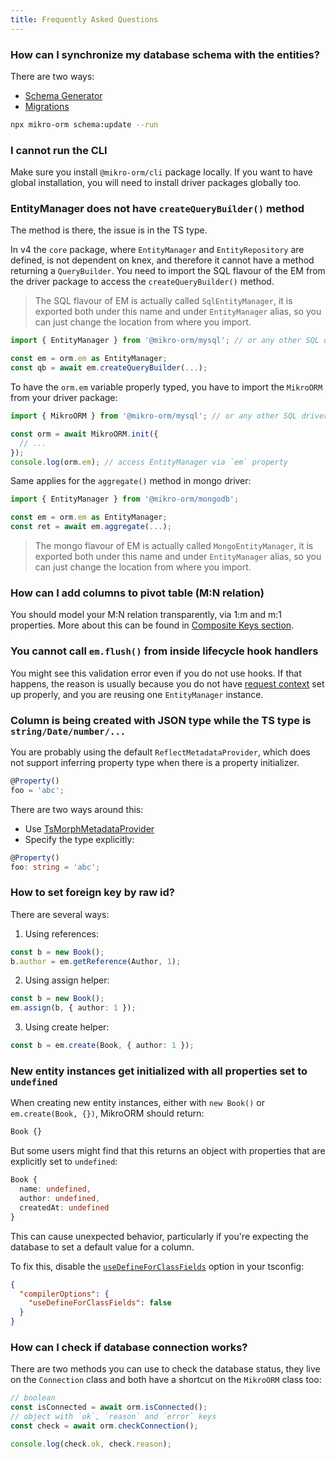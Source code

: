 ```yaml
---
title: Frequently Asked Questions
---
```


### How can I synchronize my database schema with the entities?

There are two ways:

- [Schema Generator](schema-generator.md)
- [Migrations](./migrations.md)

```sh
npx mikro-orm schema:update --run
```

### I cannot run the CLI

Make sure you install `@mikro-orm/cli` package locally. If you want to have global installation, you will need to install driver packages globally too.

### EntityManager does not have `createQueryBuilder()` method

The method is there, the issue is in the TS type.

In v4 the `core` package, where `EntityManager` and `EntityRepository` are defined, is not dependent on knex, and therefore it cannot have a method returning a `QueryBuilder`. You need to import the SQL flavour of the EM from the driver package to access the `createQueryBuilder()` method.

> The SQL flavour of EM is actually called `SqlEntityManager`, it is exported both under this name and under `EntityManager` alias, so you can just change the location from where you import.

```ts
import { EntityManager } from '@mikro-orm/mysql'; // or any other SQL driver package

const em = orm.em as EntityManager;
const qb = await em.createQueryBuilder(...);
```

To have the `orm.em` variable properly typed, you have to import the `MikroORM` from your driver package:

```ts
import { MikroORM } from '@mikro-orm/mysql'; // or any other SQL driver package

const orm = await MikroORM.init({
  // ...
});
console.log(orm.em); // access EntityManager via `em` property
```

Same applies for the `aggregate()` method in mongo driver:

```ts
import { EntityManager } from '@mikro-orm/mongodb';

const em = orm.em as EntityManager;
const ret = await em.aggregate(...);
```

> The mongo flavour of EM is actually called `MongoEntityManager`, it is exported both under this name and under `EntityManager` alias, so you can just change the location from where you import.

### How can I add columns to pivot table (M:N relation)

You should model your M:N relation transparently, via 1:m and m:1 properties. More about this can be found in [Composite Keys section](./composite-keys.md#use-case-3-join-table-with-metadata).

### You cannot call `em.flush()` from inside lifecycle hook handlers

You might see this validation error even if you do not use hooks. If that happens, the reason is usually because you do not have [request context](./identity-map.md) set up properly, and you are reusing one `EntityManager` instance.

### Column is being created with JSON type while the TS type is `string/Date/number/...`

You are probably using the default `ReflectMetadataProvider`, which does not support inferring property type when there is a property initializer.

```ts
@Property()
foo = 'abc';
```

There are two ways around this:

- Use [TsMorphMetadataProvider](./metadata-providers.md#tsmorphmetadataprovider)
- Specify the type explicitly:

```ts
@Property()
foo: string = 'abc';
```

### How to set foreign key by raw id?

There are several ways:

1. Using references:

```ts
const b = new Book();
b.author = em.getReference(Author, 1);
```

2. Using assign helper:

```ts
const b = new Book();
em.assign(b, { author: 1 });
```

3. Using create helper:

```ts
const b = em.create(Book, { author: 1 });
```

### New entity instances get initialized with all properties set to `undefined`

When creating new entity instances, either with `new Book()` or `em.create(Book, {})`, MikroORM should return:

```ts
Book {}
```

But some users might find that this returns an object with properties that are explicitly set to `undefined`:

```ts
Book {
  name: undefined,
  author: undefined,
  createdAt: undefined
}
```

This can cause unexpected behavior, particularly if you're expecting the database to set a default value for a column.

To fix this, disable the [`useDefineForClassFields`](https://www.typescriptlang.org/docs/handbook/release-notes/typescript-3-7.html#the-usedefineforclassfields-flag-and-the-declare-property-modifier) option in your tsconfig:

```json
{
  "compilerOptions": {
    "useDefineForClassFields": false
  }
}
```

### How can I check if database connection works?

There are two methods you can use to check the database status, they live on the `Connection` class and both have a shortcut on the `MikroORM` class too:

```ts
// boolean
const isConnected = await orm.isConnected();
// object with `ok`, `reason` and `error` keys
const check = await orm.checkConnection();

console.log(check.ok, check.reason);
```
